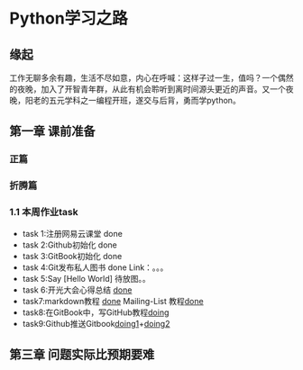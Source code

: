 # Python学习之路

## 缘起

工作无聊多余有趣，生活不尽如意，内心在呼喊：这样子过一生，值吗？一个偶然的夜晚，加入了开智青年群，从此有机会聆听到离时间源头更近的声音。又一个夜晚，阳老的五元学科之一编程开班，遂交与后背，勇而学python。

## 第一章 课前准备
### 正篇
###  折腾篇
### 1.1 本周作业task
* task 1:注册网易云课堂  done
* task 2:Github初始化  done
* task 3:GitBook初始化 done
* task 4:Git发布私人图书 done Link：。。。
* task 5:Say [Hello World]  待放图。。
* task 6:开光大会心得总结 [done](https://github.com/wdcheng1/task/blob/master/README.md)
* task7:markdown教程 [done](https://github.com/wdcheng1/task/blob/master/README1.md)  Mailing-List 教程[done](https://github.com/wdcheng1/task/blob/master/Mailinglist.md)
* task8:在GitBook中，写GitHub教程[doing](http://wdcheng1.gitbooks.io/github/content/)
* task9:Github推送Gitbook[doing1](https://github.com/wdcheng1/GitBook)+[doing2]()
         
 
## 第三章 问题实际比预期要难


 

